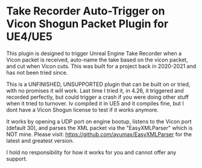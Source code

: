 # Take Recorder Auto-Trigger on Vicon Shogun Packet Plugin for UE4/UE5

This plugin is designed to trigger Unreal Engine Take Recorder when a Vicon packet is received, auto-name the take based on the vicon packet, and cut when Vicon cuts.  This was built for a project back in 2020-2021 and has not been tried since.

This is a UNFINISHED, UNSUPPORTED plugin that can be built on or tried, with no promises it will work.  Last time I tried it, in 4.26, it triggered and recorded perfectly, but could trigger a crash if you were doing other stuff when it tried to turnover. Iv compiled it in UE5 and it compiles fine, but I dont have a Vicon Shogun license to test if it works anymore.

It works by opening a UDP port on engine bootup, listens to the Vicon port (default 30), and parses the XML packet via the "EasyXMLParser" which is NOT mine. Please visit:
https://github.com/ayumax/EasyXMLParser for the latest and greatest version.

I hold no responsibility for how it works for you and cannot offer any support.
